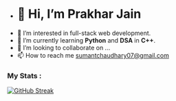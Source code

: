 - #  👋 Hi, I’m **Prakhar Jain** 
- 👀 I’m interested in full-stack web development.
- 🌱 I’m currently learning **Python** and **DSA** in **C++**.
- 💞️ I’m looking to collaborate on ...
- 📫 How to reach me sumantchaudhary07@gmail.com

### My Stats :
[![GitHub Streak](http://github-readme-streak-stats.herokuapp.com?user=sumant7&theme=dark&background=000000)](https://git.io/streak-stats)
<!---
sumant7/sumant7 is a ✨ special ✨ repository because its `README.md` (this file) appears on your GitHub profile.
You can click the Preview link to take a look at your changes.
--->
